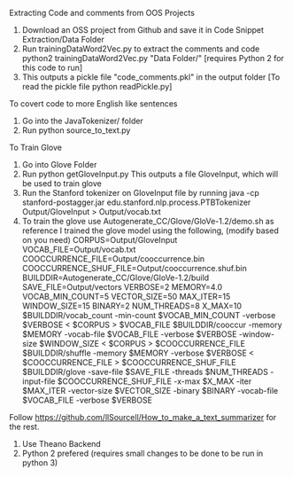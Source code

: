 
Extracting Code and comments from OOS Projects 

1. Download an OSS project from Github and save it in 
		Code Snippet Extraction/Data Folder
2. Run trainingDataWord2Vec.py to extract the comments and code
		python2 trainingDataWord2Vec.py "Data Folder/"
		[requires Python 2 for this code to run]
3. This outputs a pickle file "code_comments.pkl" in the output folder
		[To read the pickle file python readPickle.py]

To covert code to more English like sentences 

1. Go into the JavaTokenizer/ folder
2. Run 
		python source_to_text.py

To Train Glove
1. Go into Glove Folder 
2. Run 
		python getGloveInput.py
   This outputs a file GloveInput, which will be used to train glove
3. Run the Stanford tokenizer on GloveInput file by running
		java -cp stanford-postagger.jar edu.stanford.nlp.process.PTBTokenizer Output/GloveInput > Output/vocab.txt
4. To train the glove use Autogenerate_CC/Glove/GloVe-1.2/demo.sh as reference
		I trained the glove model using the following, (modify based on you need)
			CORPUS=Output/GloveInput
			VOCAB_FILE=Output/vocab.txt
			COOCCURRENCE_FILE=Output/cooccurrence.bin
			COOCCURRENCE_SHUF_FILE=Output/cooccurrence.shuf.bin
			BUILDDIR=Autogenerate_CC/Glove/GloVe-1.2/build
			SAVE_FILE=Output/vectors
			VERBOSE=2
			MEMORY=4.0
			VOCAB_MIN_COUNT=5
			VECTOR_SIZE=50
			MAX_ITER=15
			WINDOW_SIZE=15
			BINARY=2
			NUM_THREADS=8
			X_MAX=10
			$BUILDDIR/vocab_count -min-count $VOCAB_MIN_COUNT -verbose $VERBOSE < $CORPUS > $VOCAB_FILE
			$BUILDDIR/cooccur -memory $MEMORY -vocab-file $VOCAB_FILE -verbose $VERBOSE -window-size $WINDOW_SIZE < $CORPUS > $COOCCURRENCE_FILE
			$BUILDDIR/shuffle -memory $MEMORY -verbose $VERBOSE < $COOCCURRENCE_FILE > $COOCCURRENCE_SHUF_FILE
			$BUILDDIR/glove -save-file $SAVE_FILE -threads $NUM_THREADS -input-file $COOCCURRENCE_SHUF_FILE -x-max $X_MAX -iter $MAX_ITER -vector-size $VECTOR_SIZE -binary $BINARY -vocab-file $VOCAB_FILE -verbose $VERBOSE

Follow https://github.com/llSourcell/How_to_make_a_text_summarizer for the rest.
1. Use Theano Backend
2. Python 2 prefered (requires small changes to be done to be run in python 3)